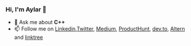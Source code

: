 ### Hi, I'm Aylar 👋

- 💬 Ask me about **C++**
- 📫 Follow me on  [Linkedin](https://www.linkedin.com/in/aylar-ghezelbash-1a04352a8/),[Twitter](https://twitter.com/aylarghezelbash), [Medium](https://medium.com/@aylarghezelbash), [ProductHunt](https://producthunt.com/@aylarghezelbash), [dev.to](https://dev.to/aylarghezelbash), [Altern](https://altern.ai/@aylarghezelbash) and [linktree](https://linktr.ee/aylarghezelbash)
